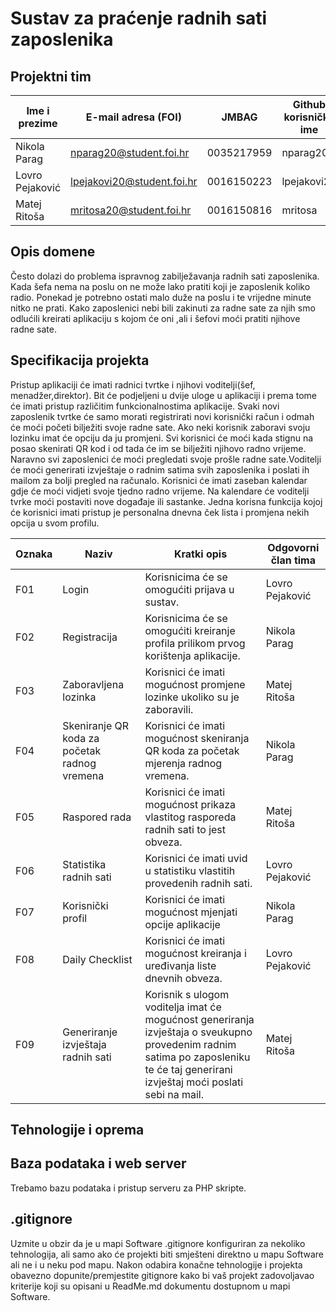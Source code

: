 
# Sustav za praćenje radnih sati zaposlenika

## Projektni tim

Ime i prezime | E-mail adresa (FOI) | JMBAG | Github korisničko ime | Seminarska grupa
------------  | ------------------- | ----- | --------------------- | ----------------
Nikola Parag | nparag20@student.foi.hr | 0035217959 | nparag20 | G02
Lovro Pejaković| lpejakovi20@student.foi.hr | 0016150223 | lpejakovi20 | G02
Matej Ritoša|  mritosa20@student.foi.hr | 0016150816 | mritosa | G02

## Opis domene
Često dolazi do problema ispravnog zabilježavanja radnih sati zaposlenika. Kada šefa nema na poslu on ne može lako pratiti koji je zaposlenik koliko radio. Ponekad je potrebno ostati malo duže na poslu i te vrijedne minute nitko ne prati. Kako zaposlenici nebi bili zakinuti za radne sate za njih smo odlućili kreirati aplikaciju s kojom će oni ,ali i šefovi moći pratiti njihove radne sate.

## Specifikacija projekta
Pristup aplikaciji će imati radnici tvrtke i njihovi voditelji(šef, menadžer,direktor). Bit će podjeljeni u dvije uloge u aplikaciji i prema tome će imati pristup različitim funkcionalnostima aplikacije. Svaki novi zaposlenik tvrtke će samo morati registrirati novi korisnički račun i odmah će moći početi bilježiti svoje radne sate. Ako neki korisnik zaboravi svoju lozinku imat će opciju da ju promjeni. Svi korisnici će moći kada stignu na posao skenirati QR kod i od tada će im se bilježiti njihovo radno vrijeme. Naravno svi zaposlenici će moći pregledati svoje prošle radne sate.Voditelji će moći generirati izvještaje o radnim satima svih zaposlenika i poslati ih mailom za bolji pregled na računalo. Korisnici će imati zaseban kalendar gdje će moći vidjeti svoje tjedno radno vrijeme. Na kalendare će voditelji tvrke moći postaviti nove događaje ili sastanke. Jedna korisna funkcija kojoj će korisnici imati pristup je personalna dnevna ček lista i promjena nekih opcija u svom profilu.

Oznaka | Naziv | Kratki opis | Odgovorni član tima
------ | ----- | ----------- | -------------------
F01 | Login |Korisnicima će se omogućiti prijava u sustav. | Lovro Pejaković
F02 | Registracija | Korisnicima će se omogućiti kreiranje profila prilikom prvog korištenja aplikacije.|Nikola Parag
F03 | Zaboravljena lozinka | Korisnici će imati mogućnost promjene lozinke ukoliko su je zaboravili. | Matej Ritoša
F04 | Skeniranje QR koda za početak radnog vremena | Korisnici će imati mogućnost skeniranja QR koda za početak mjerenja radnog vremena. | Nikola Parag
F05 | Raspored rada | Korisnici će imati mogućnost prikaza vlastitog rasporeda radnih sati to jest obveza. |Matej Ritoša
F06 | Statistika radnih sati | Korisnici će imati uvid u statistiku vlastitih provedenih radnih sati. | Lovro Pejaković
F07 | Korisnički profil | Korisnici će imati mogućnost mjenjati opcije aplikacije| Nikola Parag
F08 | Daily Checklist| Korisnici će imati mogućnost kreiranja i uređivanja liste dnevnih obveza. | Lovro Pejaković
F09 | Generiranje izvještaja radnih sati | Korisnik s ulogom voditelja imat će mogućnost generiranja izvještaja o sveukupno provedenim radnim satima po zaposleniku te će taj generirani izvještaj moći poslati sebi na mail. |Matej Ritoša


## Tehnologije i oprema


## Baza podataka i web server
Trebamo bazu podataka i pristup serveru za PHP skripte.

## .gitignore
Uzmite u obzir da je u mapi Software .gitignore konfiguriran za nekoliko tehnologija, ali samo ako će projekti biti smješteni direktno u mapu Software ali ne i u neku pod mapu. Nakon odabira konačne tehnologije i projekta obavezno dopunite/premjestite gitignore kako bi vaš projekt zadovoljavao kriterije koji su opisani u ReadMe.md dokumentu dostupnom u mapi Software.
